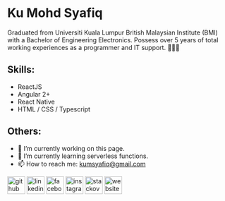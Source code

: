 # Ku Mohd Syafiq
Graduated from Universiti Kuala Lumpur British Malaysian Institute (BMI) with a Bachelor of Engineering Electronics. Possess over 5 years of total working experiences as a programmer and IT support. 🧑🏻‍💻

## Skills: 
* ReactJS
* Angular 2+
* React Native
* HTML / CSS / Typescript

## Others:
- 🔭 I’m currently working on this page. 
- 🌱 I’m currently learning serverless functions. 
- 📫 How to reach me: kumsyafiq@gmail.com 

[<img src='https://cdn.jsdelivr.net/npm/simple-icons@3.0.1/icons/github.svg' alt='github' height='40'>](https://github.com/inouekun)  [<img src='https://cdn.jsdelivr.net/npm/simple-icons@3.0.1/icons/linkedin.svg' alt='linkedin' height='40'>](https://www.linkedin.com/in/kusyafiq/)  [<img src='https://cdn.jsdelivr.net/npm/simple-icons@3.0.1/icons/facebook.svg' alt='facebook' height='40'>](https://www.facebook.com/inouekun)  [<img src='https://cdn.jsdelivr.net/npm/simple-icons@3.0.1/icons/instagram.svg' alt='instagram' height='40'>](https://www.instagram.com/ku5y4f1q/)  [<img src='https://cdn.jsdelivr.net/npm/simple-icons@3.0.1/icons/stackoverflow.svg' alt='stackoverflow' height='40'>](https://stackoverflow.com/users/ku-syafiq)  [<img src='https://cdn.jsdelivr.net/npm/simple-icons@3.0.1/icons/icloud.svg' alt='website' height='40'>](https://me.kusyafiq.com)  
